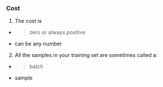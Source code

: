 ### Cost

1. The cost is 

- >zero or always positive 
- can be any number 

2. All the samples in your training set are sometimes called a:

- >batch 
- sample 